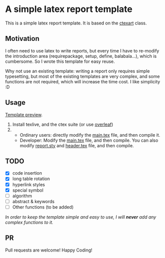 A simple latex report template
==============================

This is a simple latex report template. It is based on the [ctexart](http://www.ctex.org/HomePage) class.

Motivation
----------
I often need to use latex to write reports, but every time I have to re-modify the introduction area (requirepackage, setup, define, balabala...), which is cumbersome. So I wrote this template for easy reuse.

Why not use an existing template: writing a report only requires simple typesetting, but most of the existing templates are very complex, and some functions are not required, which will increase the time cost. I like simplicity :D

Usage
------
[Template preview](https://ysyszheng.github.io/report-template/main.pdf).

1. Install texlive, and the ctex suite (or use [overleaf](https://www.overleaf.com/))
2. - Ordinary users: directly modify the [main.tex](./main.tex) file, and then compile it.
   - Developer: Modify the [main.tex](./main.tex) file, and then compile. You can also modify [report.sty](./report.sty) and [header.tex](./header.tex) file, and then compile.

TODO
-----
- [x] code insertion
- [x] long table rotation
- [x] hyperlink styles
- [x] special symbol
- [ ] algorithm
- [ ] abstract & keywords
- [ ] Other functions (to be added)

*In order to keep the template simple and easy to use, I will ***never*** add any complex functions to it.*

PR
-------------
Pull requests are welcome! Happy Coding!
